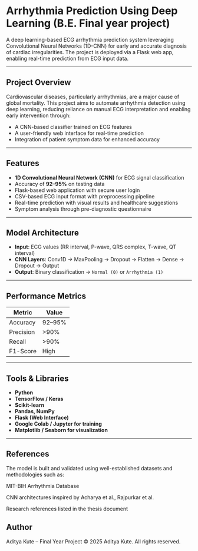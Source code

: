 # Arrhythmia Prediction Using Deep Learning (B.E. Final year project)

A deep learning-based ECG arrhythmia prediction system leveraging Convolutional Neural Networks (1D-CNN) for early and accurate diagnosis of cardiac irregularities. The project is deployed via a Flask web app, enabling real-time prediction from ECG input data.

---

##  Project Overview

Cardiovascular diseases, particularly arrhythmias, are a major cause of global mortality. This project aims to automate arrhythmia detection using deep learning, reducing reliance on manual ECG interpretation and enabling early intervention through:

- A CNN-based classifier trained on ECG features
- A user-friendly web interface for real-time prediction
- Integration of patient symptom data for enhanced accuracy

---

##  Features

-  **1D Convolutional Neural Network (CNN)** for ECG signal classification
-  Accuracy of **92–95%** on testing data
-  Flask-based web application with secure user login
-  CSV-based ECG input format with preprocessing pipeline
-  Real-time prediction with visual results and healthcare suggestions
-  Symptom analysis through pre-diagnostic questionnaire

---
## Model Architecture

- **Input**: ECG values (RR interval, P-wave, QRS complex, T-wave, QT interval)
- **CNN Layers**: Conv1D → MaxPooling → Dropout → Flatten → Dense → Dropout → Output
- **Output**: Binary classification → `Normal (0)` or `Arrhythmia (1)`

---

##  Performance Metrics

| Metric      | Value       |
|-------------|-------------|
| Accuracy    | 92–95%      |
| Precision   | >90%        |
| Recall      | >90%        |
| F1-Score    | High        |

---

##  Tools & Libraries

- **Python**
- **TensorFlow / Keras**
- **Scikit-learn**
- **Pandas, NumPy**
- **Flask (Web Interface)**
- **Google Colab / Jupyter for training**
- **Matplotlib / Seaborn for visualization**

---

##  References
The model is built and validated using well-established datasets and methodologies such as:

MIT-BIH Arrhythmia Database

CNN architectures inspired by Acharya et al., Rajpurkar et al.

Research references listed in the thesis document

##  Author
Aditya Kute – Final Year Project
© 2025 Aditya Kute. All rights reserved.
